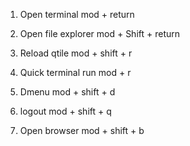 
1. Open terminal
	mod + return

2. Open file explorer
	mod + Shift + return

3. Reload qtile
	mod + shift + r

4. Quick terminal run
	mod + r

5. Dmenu
	mod + shift + d

6. logout
	mod + shift + q

7. Open browser
	mod + shift + b
